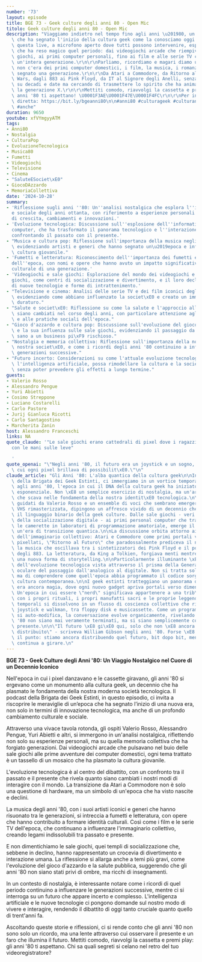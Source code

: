 ```yaml
---
number: '73'
layout: episode
title: BGE 73 - Geek culture degli anni 80 - Open Mic
titolo: Geek culture degli anni 80 - Open Mic
description: "Viaggiamo indietro nel tempo fino agli anni \u201980, un decennio mitico\
  \ che ha segnato l'inizio della cultura geek come la conosciamo oggi.\r\n\r\nIn\
  \ questa live, a microfono aperto dove tutti possono intervenire, esploriamo ci\xF2\
  \ che ha reso magico quel periodo: dai videogiochi arcade che riempivano le sale\
  \ giochi, ai primi computer personali, fino ai film e alle serie TV che hanno definito\
  \ un'intera generazione.\r\n\r\nParliamo, ricordiamo e magari diamo un'idea a chi\
  \ non c'era dei primi computer domestici, i film, la musica, i romanzi che hanno\
  \ segnato una generazione.\r\n\r\nDa Atari a Commodore, da Ritorno al Futuro a Star\
  \ Wars, dagli 883 ai Pink Floyd, da IT al Signore degli Anelli, senza impuntarci\
  \ su decadi e date ma cercando di trasmettere lo spirito che ha animato e forgiato\
  \ la generazione X.\r\n\r\nMettiti comodo, riavvolgi la cassetta e premi play: gli\
  \ anni '80 ti aspettano! \U0001F3AE\U0001F47E\U0001F4FC\r\n\r\nPer intervenire in\
  \ diretta: https://bit.ly/bgeanni80\n\n#anni80 #culturageek #culturanerd #nostalgia\
  \ #anche"
duration: 9650
youtube: xfVYmgyyATM
tags:
- Anni80
- Nostalgia
- CulturaPop
- EvoluzioneTecnologica
- Musica80
- Fumetti
- Videogiochi
- Televisione
- Cinema
- "SaluteESociet\xE0"
- GiocoDAzzardo
- MemoriaCollettiva
date: '2024-10-28'
summary:
- 'Riflessione sugli anni ''80: Un''analisi nostalgica che esplora l''impatto culturale
  e sociale degli anni ottanta, con riferimento a esperienze personali e collettive
  di crescita, cambiamenti e innovazioni.'
- 'Evoluzione tecnologica: Discussione sull''esplosione dell''informatica e dei personal
  computer, che ha trasformato il panorama tecnologico e l''interazione quotidiana,
  confrontando il passato con il presente.'
- "Musica e cultura pop: Riflessione sull'importanza della musica negli anni '80,\
  \ evidenziando artisti e generi che hanno segnato un\u2019epoca e influenzato la\
  \ cultura giovanile."
- 'Fumetti e letteratura: Riconoscimento dell''importanza dei fumetti e della letteratura
  dell''epoca, con nomi e opere che hanno avuto un impatto significativo sulla formazione
  culturale di una generazione.'
- 'Videogiochi e sale giochi: Esplorazione del mondo dei videogiochi e delle sale
  giochi, come centri di socializzazione e divertimento, e il loro declino a favore
  di nuove tecnologie e forme di intrattenimento.'
- "Televisione e cinema: Analisi delle serie TV e dei film iconici degli anni '80,\
  \ evidenziando come abbiano influenzato la societ\xE0 e creato un immaginario collettivo\
  \ duraturo."
- "Salute e societ\xE0: Riflessione su come la salute e l'approccio alla medicina\
  \ siano cambiati nel corso degli anni, con particolare attenzione agli anni '80\
  \ e alle pratiche sociali dell'epoca."
- "Gioco d'azzardo e cultura pop: Discussione sull'evoluzione del gioco d'azzardo\
  \ e la sua influenza sulle sale giochi, evidenziando il passaggio da un intrattenimento\
  \ sano a un business pi\xF9 rischioso."
- "Nostalgia e memoria collettiva: Riflessione sull'importanza della nostalgia nella\
  \ nostra societ\xE0, e come i ricordi degli anni '80 continuino a influenzare le\
  \ generazioni successive."
- "Futuro incerto: Considerazioni su come l'attuale evoluzione tecnologica, in particolare\
  \ l'intelligenza artificiale, possa rimodellare la cultura e la societ\xE0 futura,\
  \ senza poter prevedere gli effetti a lungo termine."
guests:
- Valerio Rosso
- Alessandro Pengue
- Yuri Abietti
- Cosimo Streppone
- Luciano Costarelli
- Carlo Pastore
- Jurij Gianluca Ricotti
- Carlo Santagostino
- Marcherita Zanin
host: Alessandro Franceschi
links: NA
quote_claude: '"Le sale giochi erano cattedrali di pixel dove i ragazzi pregavano
  con le mani sulle leve"

  '
quote_openai: "\"Negli anni '80, il futuro era un joystick e un sogno, un'epoca in\
  \ cui ogni pixel brillava di possibilit\xE0.\"\n"
claude_article: "Gli Anni '80: L'alba quantica della cultura geek\n\nIn questo episodio\
  \ della Brigata dei Geek Estinti, ci immergiamo in un vortice temporale che ci riporta\
  \ agli anni '80, l'epoca in cui il DNA della cultura geek ha iniziato la sua replicazione\
  \ esponenziale. Non \xE8 un semplice esercizio di nostalgia, ma un'archeologia digitale\
  \ che scava nelle fondamenta della nostra identit\xE0 tecnologica.\n\nI partecipanti,\
  \ guidati da Valerio Rosso e un ensemble di voci che sembrano emergere da una cassetta\
  \ VHS rimasterizzata, dipingono un affresco vivido di un decennio che ha codificato\
  \ il linguaggio binario della geek culture. Dalle sale giochi - veri templi analogici\
  \ della socializzazione digitale - ai primi personal computer che trasformavano\
  \ le camerette in laboratori di programmazione amatoriale, emerge il ritratto di\
  \ un'era di transizione quantica.\n\nLa discussione orbita attorno ai pilastri fondanti\
  \ dell'immaginario collettivo: Atari e Commodore come primi portali verso universi\
  \ pixellati, \"Ritorno al Futuro\" che paradossalmente prediceva il nostro presente,\
  \ la musica che oscillava tra i sintetizzatori dei Pink Floyd e il pop mainstream\
  \ degli 883. La letteratura, da King a Tolkien, forgiava menti mentre i bit forgiavano\
  \ una nuova forma di storytelling.\n\nParticolarmente illuminante \xE8 l'analisi\
  \ dell'evoluzione tecnologica vista attraverso il prisma della Generazione X, testimone\
  \ oculare del passaggio dall'analogico al digitale. Non si tratta solo di ricordi,\
  \ ma di comprendere come quell'epoca abbia programmato il codice sorgente della\
  \ cultura contemporanea.\n\nI geek estinti tratteggiano un panorama dove la tecnologia\
  \ era ancora magia, dove ogni nuovo gadget apriva portali verso dimensioni inesplorate.\
  \ Un'epoca in cui essere \"nerd\" significava appartenere a una trib\xF9 urbana\
  \ con i propri rituali, i propri manufatti sacri e le proprie leggende.\n\nLe coordinate\
  \ temporali si dissolvono in un flusso di coscienza collettivo che rimbalza tra\
  \ joystick e walkman, tra floppy disk e musicassette. Come un programma BASIC che\
  \ si auto-modifica, la conversazione evolve organicamente, rivelando come gli anni\
  \ '80 non siano mai veramente terminati, ma si siano semplicemente compilati nel\
  \ presente.\n\n\"Il futuro \xE8 gi\xE0 qui, solo che non \xE8 ancora uniformemente\
  \ distribuito\" - scriveva William Gibson negli anni '80. Forse \xE8 proprio questo\
  \ il punto: stiamo ancora distribuendo quel futuro, bit dopo bit, mentre il codice\
  \ continua a girare.\n"
---
```

**BGE 73 - Geek Culture degli Anni '80: Un Viaggio Nostalgico nel Cuore di un Decennio Iconico**

Nell'epoca in cui i pixel danzavano e le cassette giravano, gli anni '80 si ergevano come un monumento alla cultura geek, un decennio che ha plasmato le fondamenta della nostra moderna società tecnologica. Il podcast della Brigata dei Geek Estinti, in questo episodio, ci invita a riscoprire le meraviglie di un’epoca che ha segnato l’inizio di una nuova era, non solo in termini di innovazione tecnologica, ma anche di un profondo cambiamento culturale e sociale.

Attraverso una vivace tavola rotonda, gli ospiti Valerio Rosso, Alessandro Pengue, Yuri Abietti e altri, si immergono in un'analisi nostalgica, riflettendo non solo su esperienze personali, ma su quella memoria collettiva che ha forgiato generazioni. Dai videogiochi arcade che pulsavano nel buio delle sale giochi alle prime avventure dei computer domestici, ogni tema trattato è un tassello di un mosaico che ha plasmato la cultura giovanile.

L'evoluzione tecnologica è al centro del dibattito, con un confronto tra il passato e il presente che rivela quanto siano cambiati i nostri modi di interagire con il mondo. La transizione da Atari a Commodore non è solo una questione di hardware, ma un simbolo di un'epoca che ha visto nascite e declini.

La musica degli anni '80, con i suoi artisti iconici e generi che hanno risuonato tra le generazioni, si intreccia a fumetti e letteratura, con opere che hanno contribuito a formare identità culturali. Così come i film e le serie TV dell'epoca, che continuano a influenzare l'immaginario collettivo, creando legami indissolubili tra passato e presente.

E non dimentichiamo le sale giochi, quei templi di socializzazione che, sebbene in declino, hanno rappresentato un crocevia di divertimento e interazione umana. La riflessione si allarga anche a temi più gravi, come l'evoluzione del gioco d'azzardo e la salute pubblica, suggerendo che gli anni '80 non siano stati privi di ombre, ma ricchi di insegnamenti.

In un contesto di nostalgia, è interessante notare come i ricordi di quel periodo continuino a influenzare le generazioni successive, mentre ci si interroga su un futuro che appare incerto e complesso. L'intelligenza artificiale e le nuove tecnologie ci pongono domande sul nostro modo di vivere e interagire, rendendo il dibattito di oggi tanto cruciale quanto quello di trent'anni fa.

Ascoltando queste storie e riflessioni, ci si rende conto che gli anni '80 non sono solo un ricordo, ma una lente attraverso cui osservare il presente e un faro che illumina il futuro. Mettiti comodo, riavvolgi la cassetta e premi play: gli anni '80 ti aspettano. Chi sa quali segreti si celano nel retro del tuo videoregistratore?
